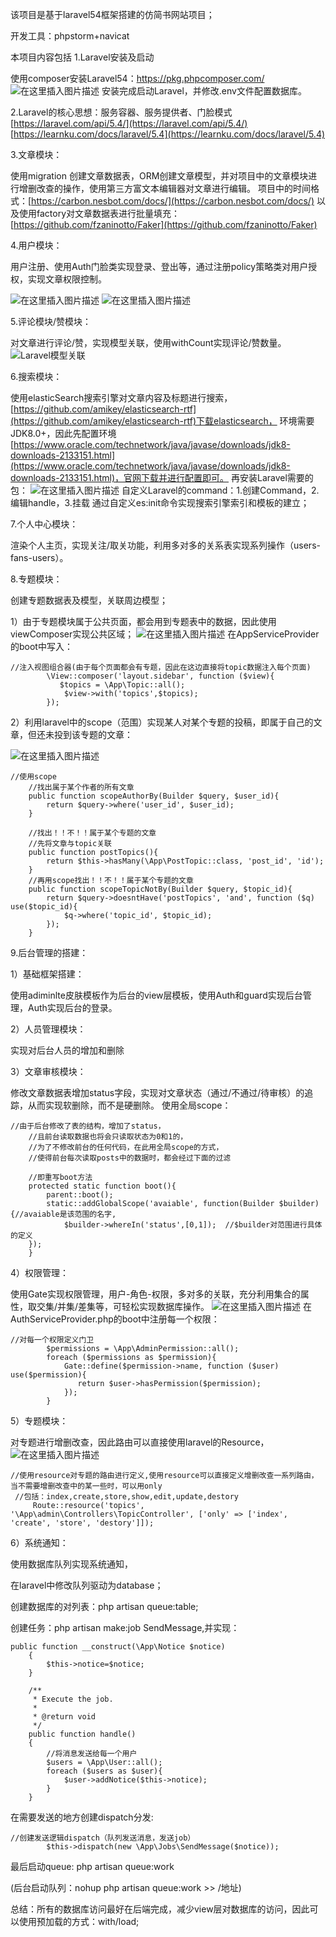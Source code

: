 该项目是基于laravel54框架搭建的仿简书网站项目；

开发工具：phpstorm+navicat

本项目内容包括
1.Laravel安装及启动

使用composer安装Laravel54：https://pkg.phpcomposer.com/
![在这里插入图片描述](https://img-blog.csdnimg.cn/20191016104022666.png?x-oss-process=image/watermark,type_ZmFuZ3poZW5naGVpdGk,shadow_10,text_aHR0cHM6Ly9ibG9nLmNzZG4ubmV0L0tyZWFXdQ==,size_16,color_FFFFFF,t_70)
安装完成启动Laravel，并修改.env文件配置数据库。

2.Laravel的核心思想：服务容器、服务提供者、门脸模式
[https://laravel.com/api/5.4/](https://laravel.com/api/5.4/)
[https://learnku.com/docs/laravel/5.4](https://learnku.com/docs/laravel/5.4)

3.文章模块：

使用migration 创建文章数据表，ORM创建文章模型，并对项目中的文章模块进行增删改查的操作，使用第三方富文本编辑器对文章进行编辑。
项目中的时间格式：[https://carbon.nesbot.com/docs/](https://carbon.nesbot.com/docs/)
以及使用factory对文章数据表进行批量填充：[https://github.com/fzaninotto/Faker](https://github.com/fzaninotto/Faker)

4.用户模块：

用户注册、使用Auth门脸类实现登录、登出等，通过注册policy策略类对用户授权，实现文章权限控制。

![在这里插入图片描述](https://img-blog.csdnimg.cn/20191016110047502.png?x-oss-process=image/watermark,type_ZmFuZ3poZW5naGVpdGk,shadow_10,text_aHR0cHM6Ly9ibG9nLmNzZG4ubmV0L0tyZWFXdQ==,size_16,color_FFFFFF,t_70)
![在这里插入图片描述](https://img-blog.csdnimg.cn/20191016111230950.png?x-oss-process=image/watermark,type_ZmFuZ3poZW5naGVpdGk,shadow_10,text_aHR0cHM6Ly9ibG9nLmNzZG4ubmV0L0tyZWFXdQ==,size_16,color_FFFFFF,t_70)

5.评论模块/赞模块：

对文章进行评论/赞，实现模型关联，使用withCount实现评论/赞数量。
![Laravel模型关联](https://img-blog.csdnimg.cn/20191016111742262.png?x-oss-process=image/watermark,type_ZmFuZ3poZW5naGVpdGk,shadow_10,text_aHR0cHM6Ly9ibG9nLmNzZG4ubmV0L0tyZWFXdQ==,size_16,color_FFFFFF,t_70)

6.搜索模块：

使用elasticSearch搜索引擎对文章内容及标题进行搜索，[https://github.com/amikey/elasticsearch-rtf](https://github.com/amikey/elasticsearch-rtf)下载elasticsearch，
环境需要JDK8.0+，因此先配置环境[https://www.oracle.com/technetwork/java/javase/downloads/jdk8-downloads-2133151.html](https://www.oracle.com/technetwork/java/javase/downloads/jdk8-downloads-2133151.html)，官网下载并进行配置即可。
再安装Laravel需要的包：
![在这里插入图片描述](https://img-blog.csdnimg.cn/2019101611535252.png?x-oss-process=image/watermark,type_ZmFuZ3poZW5naGVpdGk,shadow_10,text_aHR0cHM6Ly9ibG9nLmNzZG4ubmV0L0tyZWFXdQ==,size_16,color_FFFFFF,t_70)
自定义Laravel的command：1.创建Command，2.编辑handle，3.挂载
通过自定义es:init命令实现搜索引擎索引和模板的建立；

7.个人中心模块：

渲染个人主页，实现关注/取关功能，利用多对多的关系表实现系列操作（users-fans-users）。

8.专题模块：

创建专题数据表及模型，关联周边模型；

1）由于专题模块属于公共页面，都会用到专题表中的数据，因此使用viewComposer实现公共区域；
![在这里插入图片描述](https://img-blog.csdnimg.cn/20191016121349238.png?x-oss-process=image/watermark,type_ZmFuZ3poZW5naGVpdGk,shadow_10,text_aHR0cHM6Ly9ibG9nLmNzZG4ubmV0L0tyZWFXdQ==,size_16,color_FFFFFF,t_70)
在AppServiceProvider的boot中写入：
```
//注入视图组合器(由于每个页面都会有专题，因此在这边直接将topic数据注入每个页面)
        \View::composer('layout.sidebar', function ($view){
           $topics = \App\Topic::all();
            $view->with('topics',$topics);
        });
```

2）利用laravel中的scope（范围）实现某人对某个专题的投稿，即属于自己的文章，但还未投到该专题的文章：

![在这里插入图片描述](https://img-blog.csdnimg.cn/20191016121727579.png?x-oss-process=image/watermark,type_ZmFuZ3poZW5naGVpdGk,shadow_10,text_aHR0cHM6Ly9ibG9nLmNzZG4ubmV0L0tyZWFXdQ==,size_16,color_FFFFFF,t_70)

```
//使用scope
    //找出属于某个作者的所有文章
    public function scopeAuthorBy(Builder $query, $user_id){
        return $query->where('user_id', $user_id);
    }

    //找出！！不！！属于某个专题的文章
    //先将文章与topic关联
    public function postTopics(){
        return $this->hasMany(\App\PostTopic::class, 'post_id', 'id');
    }
    //再用scope找出！！不！！属于某个专题的文章
    public function scopeTopicNotBy(Builder $query, $topic_id){
        return $query->doesntHave('postTopics', 'and', function ($q) use($topic_id){
            $q->where('topic_id', $topic_id);
        });
    }
```

9.后台管理的搭建：

1）基础框架搭建：

使用adiminlte皮肤模板作为后台的view层模板，使用Auth和guard实现后台管理，Auth实现后台的登录。

2）人员管理模块：

实现对后台人员的增加和删除

3）文章审核模块：

修改文章数据表增加status字段，实现对文章状态（通过/不通过/待审核）的追踪，从而实现软删除，而不是硬删除。
使用全局scope：

```
//由于后台修改了表的结构，增加了status，
    //且前台读取数据也将会只读取状态为0和1的，
    //为了不修改前台的任何代码，在此用全局scope的方式，
    //使得前台每次读取posts中的数据时，都会经过下面的过滤

    //即重写boot方法
    protected static function boot(){
        parent::boot();
        static::addGlobalScope('avaiable', function(Builder $builder){//avaiable是该范围的名字,
            $builder->whereIn('status',[0,1]);  //$builder对范围进行具体的定义
    });
    }
```

4）权限管理：

使用Gate实现权限管理，用户-角色-权限，多对多的关联，充分利用集合的属性，取交集/并集/差集等，可轻松实现数据库操作。
![在这里插入图片描述](https://img-blog.csdnimg.cn/20191016123326855.png?x-oss-process=image/watermark,type_ZmFuZ3poZW5naGVpdGk,shadow_10,text_aHR0cHM6Ly9ibG9nLmNzZG4ubmV0L0tyZWFXdQ==,size_16,color_FFFFFF,t_70)
在AuthServiceProvider.php的boot中注册每一个权限：

```
//对每一个权限定义门卫
        $permissions = \App\AdminPermission::all();
        foreach ($permissions as $permission){
            Gate::define($permission->name, function ($user) use($permission){
               return $user->hasPermission($permission);
            });
        }
```

5）专题模块：

对专题进行增删改查，因此路由可以直接使用laravel的Resource，
![在这里插入图片描述](https://img-blog.csdnimg.cn/20191016124610414.png?x-oss-process=image/watermark,type_ZmFuZ3poZW5naGVpdGk,shadow_10,text_aHR0cHM6Ly9ibG9nLmNzZG4ubmV0L0tyZWFXdQ==,size_16,color_FFFFFF,t_70)

```
//使用resource对专题的路由进行定义,使用resource可以直接定义增删改查一系列路由，当不需要增删改查中的某一些时，可以用only
 //包括：index,create,store,show,edit,update,destory
     Route::resource('topics', '\App\admin\Controllers\TopicController', ['only' => ['index', 'create', 'store', 'destory']]);
```

6）系统通知：

使用数据库队列实现系统通知，

在laravel中修改队列驱动为database；

创建数据库的对列表：php artisan queue:table;

创建任务：php artisan make:job SendMessage,并实现：


```
public function __construct(\App\Notice $notice)
    {
        $this->notice=$notice;
    }

    /**
     * Execute the job.
     *
     * @return void
     */
    public function handle()
    {
        //将消息发送给每一个用户
        $users = \App\User::all();
        foreach ($users as $user){
            $user->addNotice($this->notice);
        }
    }
```

在需要发送的地方创建dispatch分发:


```
//创建发送逻辑dispatch（队列发送消息，发送job）
        $this->dispatch(new \App\Jobs\SendMessage($notice));
```

最后启动queue: php artisan queue:work

(后台启动队列：nohup php artisan queue:work >> /地址)


总结：所有的数据库访问最好在后端完成，减少view层对数据库的访问，因此可以使用预加载的方式：with/load;
